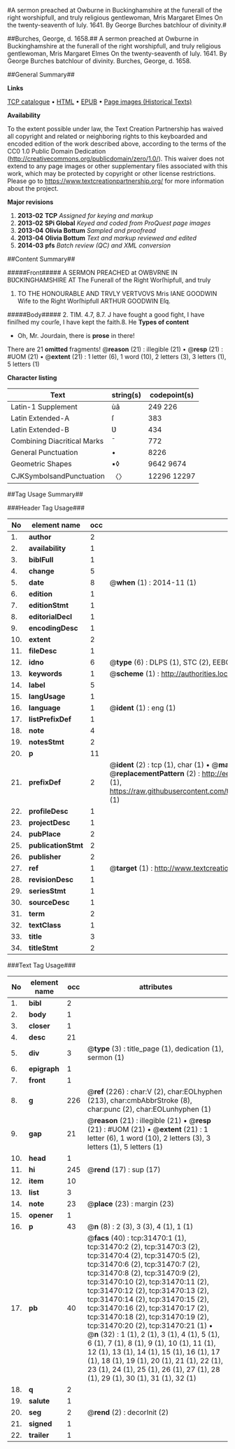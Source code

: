 #A sermon preached at Owburne in Buckinghamshire at the funerall of the right worshipfull, and truly religious gentlewoman, Mris Margaret Elmes On the twenty-seaventh of Iuly. 1641. By George Burches batchlour of divinity.#

##Burches, George, d. 1658.##
A sermon preached at Owburne in Buckinghamshire at the funerall of the right worshipfull, and truly religious gentlewoman, Mris Margaret Elmes On the twenty-seaventh of Iuly. 1641. By George Burches batchlour of divinity.
Burches, George, d. 1658.

##General Summary##

**Links**

[TCP catalogue](http://www.ota.ox.ac.uk/tcp/)  • 
[HTML](http://tei.it.ox.ac.uk/tcp/Texts-HTML/free/A30/A30217.html)  • 
[EPUB](http://tei.it.ox.ac.uk/tcp/Texts-EPUB/free/A30/A30217.epub) • 
[Page images (Historical Texts)](https://historicaltexts.jisc.ac.uk/eebo-99827058e)

**Availability**

To the extent possible under law, the Text Creation Partnership has waived all copyright and related or neighboring rights to this keyboarded and encoded edition of the work described above, according to the terms of the CC0 1.0 Public Domain Dedication (http://creativecommons.org/publicdomain/zero/1.0/). This waiver does not extend to any page images or other supplementary files associated with this work, which may be protected by copyright or other license restrictions. Please go to https://www.textcreationpartnership.org/ for more information about the project.

**Major revisions**

1. __2013-02__ __TCP__ *Assigned for keying and markup*
1. __2013-02__ __SPi Global__ *Keyed and coded from ProQuest page images*
1. __2013-04__ __Olivia Bottum__ *Sampled and proofread*
1. __2013-04__ __Olivia Bottum__ *Text and markup reviewed and edited*
1. __2014-03__ __pfs__ *Batch review (QC) and XML conversion*

##Content Summary##

#####Front#####
A SERMON PREACHED at OWBVRNE IN BƲCKINGHAMSHIRE AT The Funerall of the Right Worſhipfull, and truly 
1. TO THE HONOURABLE AND TRVLY VERTVOVS Mris IANE GOODWIN Wife to the Right Worſhipfull ARTHUR GOODWIN Eſq.

#####Body#####
2. TIM. 4.7, 8.7. J have fought a good fight, I have finiſhed my courſe, I have kept the faith.8. He
**Types of content**

  * Oh, Mr. Jourdain, there is **prose** in there!

There are 21 **omitted** fragments! 
 @__reason__ (21) : illegible (21)  •  @__resp__ (21) : #UOM (21)  •  @__extent__ (21) : 1 letter (6), 1 word (10), 2 letters (3), 3 letters (1), 5 letters (1)

**Character listing**


|Text|string(s)|codepoint(s)|
|---|---|---|
|Latin-1 Supplement|ùâ|249 226|
|Latin Extended-A|ſ|383|
|Latin Extended-B|Ʋ|434|
|Combining             Diacritical Marks|̄|772|
|General Punctuation|•|8226|
|Geometric Shapes|▪◊|9642 9674|
|CJKSymbolsandPunctuation|〈〉|12296 12297|

##Tag Usage Summary##

###Header Tag Usage###

|No|element name|occ|attributes|
|---|---|---|---|
|1.|__author__|2||
|2.|__availability__|1||
|3.|__biblFull__|1||
|4.|__change__|5||
|5.|__date__|8| @__when__ (1) : 2014-11 (1)|
|6.|__edition__|1||
|7.|__editionStmt__|1||
|8.|__editorialDecl__|1||
|9.|__encodingDesc__|1||
|10.|__extent__|2||
|11.|__fileDesc__|1||
|12.|__idno__|6| @__type__ (6) : DLPS (1), STC (2), EEBO-CITATION (1), PROQUEST (1), VID (1)|
|13.|__keywords__|1| @__scheme__ (1) : http://authorities.loc.gov/ (1)|
|14.|__label__|5||
|15.|__langUsage__|1||
|16.|__language__|1| @__ident__ (1) : eng (1)|
|17.|__listPrefixDef__|1||
|18.|__note__|4||
|19.|__notesStmt__|2||
|20.|__p__|11||
|21.|__prefixDef__|2| @__ident__ (2) : tcp (1), char (1)  •  @__matchPattern__ (2) : ([0-9\-]+):([0-9IVX]+) (1), (.+) (1)  •  @__replacementPattern__ (2) : http://eebo.chadwyck.com/downloadtiff?vid=$1&page=$2 (1), https://raw.githubusercontent.com/textcreationpartnership/Texts/master/tcpchars.xml#$1 (1)|
|22.|__profileDesc__|1||
|23.|__projectDesc__|1||
|24.|__pubPlace__|2||
|25.|__publicationStmt__|2||
|26.|__publisher__|2||
|27.|__ref__|1| @__target__ (1) : http://www.textcreationpartnership.org/docs/. (1)|
|28.|__revisionDesc__|1||
|29.|__seriesStmt__|1||
|30.|__sourceDesc__|1||
|31.|__term__|2||
|32.|__textClass__|1||
|33.|__title__|3||
|34.|__titleStmt__|2||


###Text Tag Usage###

|No|element name|occ|attributes|
|---|---|---|---|
|1.|__bibl__|2||
|2.|__body__|1||
|3.|__closer__|1||
|4.|__desc__|21||
|5.|__div__|3| @__type__ (3) : title_page (1), dedication (1), sermon (1)|
|6.|__epigraph__|1||
|7.|__front__|1||
|8.|__g__|226| @__ref__ (226) : char:V (2), char:EOLhyphen (213), char:cmbAbbrStroke (8), char:punc (2), char:EOLunhyphen (1)|
|9.|__gap__|21| @__reason__ (21) : illegible (21)  •  @__resp__ (21) : #UOM (21)  •  @__extent__ (21) : 1 letter (6), 1 word (10), 2 letters (3), 3 letters (1), 5 letters (1)|
|10.|__head__|1||
|11.|__hi__|245| @__rend__ (17) : sup (17)|
|12.|__item__|10||
|13.|__list__|3||
|14.|__note__|23| @__place__ (23) : margin (23)|
|15.|__opener__|1||
|16.|__p__|43| @__n__ (8) : 2 (3), 3 (3), 4 (1), 1 (1)|
|17.|__pb__|40| @__facs__ (40) : tcp:31470:1 (1), tcp:31470:2 (2), tcp:31470:3 (2), tcp:31470:4 (2), tcp:31470:5 (2), tcp:31470:6 (2), tcp:31470:7 (2), tcp:31470:8 (2), tcp:31470:9 (2), tcp:31470:10 (2), tcp:31470:11 (2), tcp:31470:12 (2), tcp:31470:13 (2), tcp:31470:14 (2), tcp:31470:15 (2), tcp:31470:16 (2), tcp:31470:17 (2), tcp:31470:18 (2), tcp:31470:19 (2), tcp:31470:20 (2), tcp:31470:21 (1)  •  @__n__ (32) : 1 (1), 2 (1), 3 (1), 4 (1), 5 (1), 6 (1), 7 (1), 8 (1), 9 (1), 10 (1), 11 (1), 12 (1), 13 (1), 14 (1), 15 (1), 16 (1), 17 (1), 18 (1), 19 (1), 20 (1), 21 (1), 22 (1), 23 (1), 24 (1), 25 (1), 26 (1), 27 (1), 28 (1), 29 (1), 30 (1), 31 (1), 32 (1)|
|18.|__q__|2||
|19.|__salute__|1||
|20.|__seg__|2| @__rend__ (2) : decorInit (2)|
|21.|__signed__|1||
|22.|__trailer__|1||
